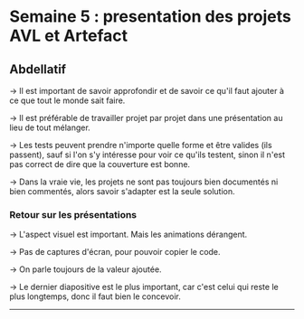 # Semaine 5 : presentation des projets AVL et Artefact

## Abdellatif

→ Il est important de savoir approfondir et de savoir ce qu'il faut ajouter à ce que tout le monde sait faire.

→ Il est préférable de travailler projet par projet dans une présentation au lieu de tout mélanger.

→ Les tests peuvent prendre n'importe quelle forme et être valides (ils passent), sauf si l'on s'y intéresse pour voir ce qu'ils testent, sinon il n'est pas correct de dire que la couverture est bonne.

→ Dans la vraie vie, les projets ne sont pas toujours bien documentés ni bien commentés, alors savoir s'adapter est la seule solution.

### Retour sur les présentations

→ L'aspect visuel est important. Mais les animations dérangent.

→ Pas de captures d'écran, pour pouvoir copier le code.

→ On parle toujours de la valeur ajoutée.

→ Le dernier diapositive est le plus important, car c'est celui qui reste le plus longtemps, donc il faut bien le concevoir.

---
